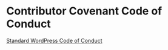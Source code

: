 # Contributor Covenant Code of Conduct
[Standard WordPress Code of Conduct](https://wordpress.org/about/code-of-conduct/)
